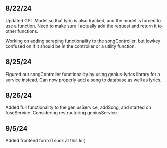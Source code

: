 ## 8/22/24
Updated GPT Model so that lyric is also tracked, and the model is forced to use a function. Need to make sure I actually add the request and return it to other functions.

Working on adding scraping functionality to the songController, but lowkey confused on if it should be in the controller or a utility function.

## 8/25/24
Figured out songController functionality by using genius-lyrics library for a service instead.
Can now properly add a song to database as well as lyrics.

## 8/26/24
Added full functionality to the geniusService, addSong, and started on fuseService. Considering restructuring geniusService.

## 9/5/24
Added frontend form (I suck at this lol)